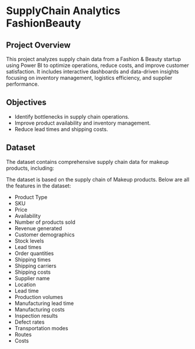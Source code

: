 # SupplyChain Analytics FashionBeauty

## Project Overview
This project analyzes supply chain data from a Fashion & Beauty startup using Power BI to optimize operations, reduce costs, and improve customer satisfaction. It includes interactive dashboards and data-driven insights focusing on inventory management, logistics efficiency, and supplier performance.

## Objectives
- Identify bottlenecks in supply chain operations.
- Improve product availability and inventory management.
- Reduce lead times and shipping costs.

## Dataset
The dataset contains comprehensive supply chain data for makeup products, including:

The dataset is based on the supply chain of Makeup products. Below are all the features in the dataset:

- Product Type
- SKU
- Price
- Availability
- Number of products sold
- Revenue generated
- Customer demographics
- Stock levels
- Lead times
- Order quantities
- Shipping times
- Shipping carriers
- Shipping costs
- Supplier name
- Location
- Lead time
- Production volumes
- Manufacturing lead time
- Manufacturing costs
- Inspection results
- Defect rates
- Transportation modes
- Routes
- Costs

